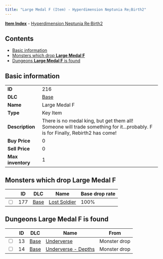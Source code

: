 ```yaml
---
title: "Large Medal F (Item) - Hyperdimension Neptunia Re;Birth2"
---
```


[**Item Index**](/neptunia/rb2/item/index.html) - [Hyperdimension Neptunia Re;Birth2](/neptunia/rb2)

## Contents

- [Basic information](#basic-information)
- [Monsters which drop **Large Medal F**](#monsters-which-drop-large-medal-f)
- [Dungeons **Large Medal F** is found](#dungeons-large-medal-f-is-found)

## Basic information

|   |   |
| -- | -- |
| **ID** | 216 |
| **DLC** | [Base](/neptunia/rb2/dlc/0-base.html) |
| **Name** | Large Medal F |
| **Type** | Key Item |
| **Description** | There is no medal king, but get them all! Someone will trade something for it...probably. F is for Finally, Rebirth2 has come! |
| **Buy Price** | 0 |
| **Sell Price** | 0 |
| **Max inventory** | 1 |

## Monsters which drop **Large Medal F**

|    | ID | DLC | Name | Base drop rate |
| -- | -- | --- | ---- | -------------- |
| <input type="checkbox" id="rb2-monster-0-177" class="trackbox" /> | 177 | [Base](/neptunia/rb2/dlc/0-base.html) | [Lost Soldier](/neptunia/rb2/monster/0-177-lost-soldier.html) | 100% |

## Dungeons **Large Medal F** is found

|    | ID | DLC | Name | From |
| -- | -- | --- | ---- | ---- |
| <input type="checkbox" id="rb2-dungeon-0-13" class="trackbox" /> | 13 | [Base](/neptunia/rb2/dlc/0-base.html) | [Underverse](/neptunia/rb2/dungeon/0-13-underverse.html) | Monster drop |
| <input type="checkbox" id="rb2-dungeon-0-14" class="trackbox" /> | 14 | [Base](/neptunia/rb2/dlc/0-base.html) | [Underverse - Depths](/neptunia/rb2/dungeon/0-14-underverse-depths.html) | Monster drop |